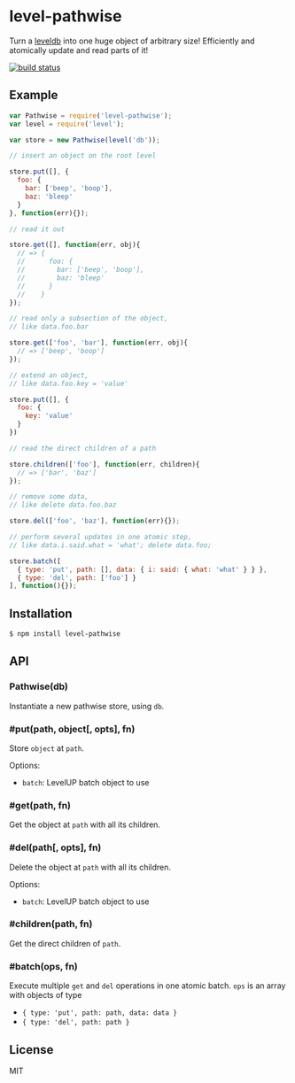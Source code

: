 
# level-pathwise

  Turn a [leveldb](http://leveldb.org) into one huge object of arbitrary size! Efficiently and atomically update and read parts of it!

  [![build status](https://secure.travis-ci.org/juliangruber/level-pathwise.svg)](http://travis-ci.org/juliangruber/level-pathwise)

## Example

```js
var Pathwise = require('level-pathwise');
var level = require('level');

var store = new Pathwise(level('db'));

// insert an object on the root level

store.put([], {
  foo: {
    bar: ['beep', 'boop'],
    baz: 'bleep'  
  }
}, function(err){});

// read it out

store.get([], function(err, obj){
  // => {
  //      foo: {
  //        bar: ['beep', 'boop'],
  //        baz: 'bleep'  
  //      }
  //    }
});

// read only a subsection of the object,
// like data.foo.bar

store.get(['foo', 'bar'], function(err, obj){
  // => ['beep', 'boop']
});

// extend an object,
// like data.foo.key = 'value'

store.put([], {
  foo: {
    key: 'value'
  }
})

// read the direct children of a path

store.children(['foo'], function(err, children){
  // => ['bar', 'baz']
});

// remove some data,
// like delete data.foo.baz

store.del(['foo', 'baz'], function(err){});

// perform several updates in one atomic step,
// like data.i.said.what = 'what'; delete data.foo;

store.batch([
  { type: 'put', path: [], data: { i: said: { what: 'what' } } },
  { type: 'del', path: ['foo'] }
], function(){});
```

## Installation

```bash
$ npm install level-pathwise
```

## API

### Pathwise(db)

  Instantiate a new pathwise store, using `db`.

### #put(path, object[, opts], fn)

  Store `object` at `path`.

  Options:

  - `batch`: LevelUP batch object to use

### #get(path, fn)

  Get the object at `path` with all its children.

### #del(path[, opts], fn)

  Delete the object at `path` with all its children.

  Options:

  - `batch`: LevelUP batch object to use

### #children(path, fn)

  Get the direct children of `path`.

### #batch(ops, fn)

  Execute multiple `get` and `del` operations in one atomic batch. `ops` is an array with objects of type

- `{ type: 'put', path: path, data: data }`
- `{ type: 'del', path: path }`

## License

  MIT

